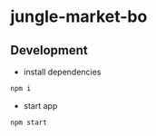 # jungle-market-bo

## Development

- install dependencies

```bash
npm i
```

- start app

```bash
npm start
```